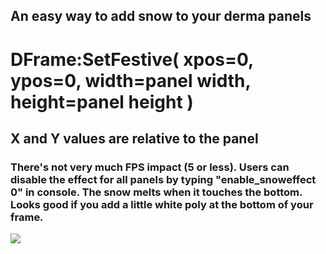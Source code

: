 ## An easy way to add snow to your derma panels
# DFrame:SetFestive( xpos=0, ypos=0, width=panel width, height=panel height )
## X and Y values are relative to the panel
### There's not very much FPS impact (5 or less). Users can disable the effect for all panels by typing "enable_snoweffect 0" in console. The snow melts when it touches the bottom. Looks good if you add a little white poly at the bottom of your frame.

![](https://i.gyazo.com/7673e05fa0496341286efa40d41c0407.gif)

